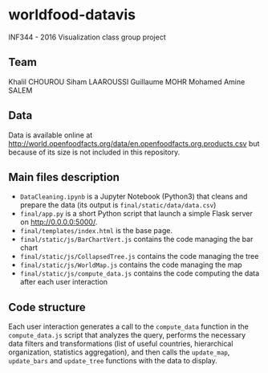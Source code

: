 # worldfood-datavis
INF344 - 2016
Visualization class group project

## Team 
Khalil CHOUROU
Siham LAAROUSSI
Guillaume MOHR
Mohamed Amine SALEM

## Data
Data is available online at http://world.openfoodfacts.org/data/en.openfoodfacts.org.products.csv but because of its size 
is not included in this repository.

## Main files description
- `DataCleaning.ipynb` is a Jupyter Notebook (Python3) that cleans and prepare the data (its output is `final/static/data/data.csv`)
- `final/app.py` is a short Python script that launch a simple Flask server on http://0.0.0.0:5000/.
- `final/templates/index.html` is the base page.
- `final/static/js/BarChartVert.js` contains the code managing the bar chart
- `final/static/js/CollapsedTree.js` contains the code managing the tree
- `final/static/js/WorldMap.js` contains the code managing the map
- `final/static/js/compute_data.js` contains the code computing the data after each user interaction

## Code structure
Each user interaction generates a call to the `compute_data` function in the `compute_data.js` script that analyzes the query,
performs the necessary data filters and transformations (list of useful countries, hierarchical organization, statistics aggregation),
and then calls the `update_map`, `update_bars` and `update_tree` functions with the data to display.
